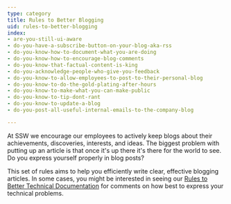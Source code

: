 ```yaml
---
type: category
title: Rules to Better Blogging
uid: rules-to-better-blogging
index:
- are-you-still-ui-aware
- do-you-have-a-subscribe-button-on-your-blog-aka-rss
- do-you-know-how-to-document-what-you-are-doing
- do-you-know-how-to-encourage-blog-comments
- do-you-know-that-factual-content-is-king
- do-you-acknowledge-people-who-give-you-feedback
- do-you-know-to-allow-employees-to-post-to-their-personal-blog
- do-you-know-to-do-the-gold-plating-after-hours
- do-you-know-to-make-what-you-can-make-public
- do-you-know-to-tip-dont-rant
- do-you-know-to-update-a-blog
- do-you-post-all-useful-internal-emails-to-the-company-blog

---
```

At SSW we encourage our employees to actively keep blogs about their achievements, discoveries, interests, and ideas. The biggest problem with putting up an article is that once it's up there it's there for the world to see. Do you express yourself properly in blog posts?

This set of rules aims to help you efficiently write clear, effective blogging articles. In some cases, you might be interested in seeing our [Rules to Better Technical Documentation](http&#58;//www.ssw.com.au/ssw/standards/Rules/RulesToBetterTechnicalDocumentation.aspx) for comments on how best to express your technical problems.

